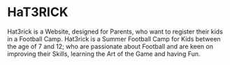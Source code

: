 # HaT3RICK
Hat3rick is a Website, designed for Parents, who want to register their kids in a Football Camp.
Hat3rick is a Summer Football Camp for Kids between the age of 7 and 12; who are passionate about Football and are keen on improving their Skills, learning the Art of the Game and having Fun.
